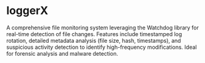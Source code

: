# loggerX
A comprehensive file monitoring system leveraging the Watchdog library for real-time detection of file changes. Features include timestamped log rotation, detailed metadata analysis (file size, hash, timestamps), and suspicious activity detection to identify high-frequency modifications. Ideal for forensic analysis and malware detection.
